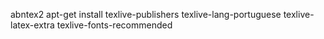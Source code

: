 abntex2
apt-get install texlive-publishers texlive-lang-portuguese texlive-latex-extra texlive-fonts-recommended